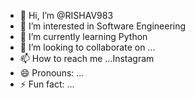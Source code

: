 - 👋 Hi, I’m @RISHAV983
- 👀 I’m interested in Software Engineering
- 🌱 I’m currently learning Python
- 💞️ I’m looking to collaborate on ...
- 📫 How to reach me ...Instagram
- 😄 Pronouns: ...
- ⚡ Fun fact: ...

<!---
RISHAV983/RISHAV983 is a ✨ special ✨ repository because its `README.md` (this file) appears on your GitHub profile.
You can click the Preview link to take a look at your changes.
--->

